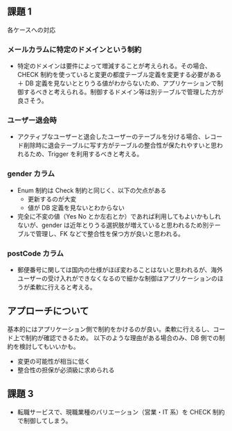 ## 課題 1

各ケースへの対応

### メールカラムに特定のドメインという制約

- 特定のドメインは要件によって増減することが考えられる。その場合、CHECK 制約を使っていると変更の都度テーブル定義を変更する必要がある＋ DB 定義を見ないととりうる値がわからないため、アプリケーションで制御するべきと考えられる。制御するドメイン等は別テーブルで管理した方が良さそう。

### ユーザー退会時

- アクティブなユーザーと退会したユーザーのテーブルを分ける場合、レコード削除時に退会テーブルに写す方がテーブルの整合性が保たれやすいと思われるため、Trigger を利用するべきと考える。

### gender カラム

- Enum 制約は Check 制約と同じく、以下の欠点がある
  - 更新するのが大変
  - 値が DB 定義を見ないとわからない
- 完全に不変の値（Yes No とか左右とか）であれば利用してもよいかもしれないが、gender は近年とりうる選択肢が増えていると思われるため別テーブルで管理し、FK などで整合性を保つ方が良いと思われる。

### postCode カラム

- 郵便番号に関しては国内の仕様がほぼ変わることはないと思われるが、海外ユーザーの受け入れができなくなるので細かな制御はアプリケーションのほうが柔軟に行えると考える。

## アプローチについて

基本的にはアプリケーション側で制約をかけるのが良い。柔軟に行えるし、コード上で制約が確認できるため。
以下のような理由がある場合のみ、DB 側での制約を検討してもいいかも。

- 変更の可能性が相当に低く
- 整合性の担保が必須級に求められる

## 課題 3

- 転職サービスで、現職業種のバリエーション（営業・IT 系）を CHECK 制約で制御してしまう。
